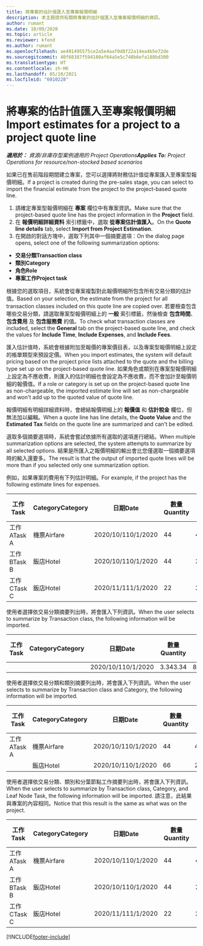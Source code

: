 ```yaml
---
title: 將專案的估計值匯入至專案報價明細
description: 本主題提供有關將專案的估計值匯入至專案報價明細的資訊。
author: rumant
ms.date: 10/09/2020
ms.topic: article
ms.reviewer: kfend
ms.author: rumant
ms.openlocfilehash: ae491495575ce2a5e4aaf0d8f22a14ea4b5e72de
ms.sourcegitcommit: 40f68387f594180af64a5e5c748b6efa188bd300
ms.translationtype: HT
ms.contentlocale: zh-HK
ms.lasthandoff: 05/10/2021
ms.locfileid: "6010228"
---
```

# <a name="import-estimates-for-a-project-to-a-project-quote-line"></a><span data-ttu-id="976ce-103">將專案的估計值匯入至專案報價明細</span><span class="sxs-lookup"><span data-stu-id="976ce-103">Import estimates for a project to a project quote line</span></span>

<span data-ttu-id="976ce-104">_**適用於：** 資源/非庫存型案例適用的 Project Operations_</span><span class="sxs-lookup"><span data-stu-id="976ce-104">_**Applies To:** Project Operations for resource/non-stocked based scenarios_</span></span>


<span data-ttu-id="976ce-105">如果已在售前階段期間建立專案，您可以選擇將財務估計值從專案匯入至專案型報價明細。</span><span class="sxs-lookup"><span data-stu-id="976ce-105">If a project is created during the pre-sales stage, you can select to import the financial estimate from the project to the project-based quote line.</span></span>

1. <span data-ttu-id="976ce-106">請確定專案型報價明細在 **專案** 欄位中有專案資訊。</span><span class="sxs-lookup"><span data-stu-id="976ce-106">Make sure that the project-based quote line has the project information in the **Project** field.</span></span>
2. <span data-ttu-id="976ce-107">在 **報價明細詳細資料** 索引標籤中，選取 **從專案估計值匯入**。</span><span class="sxs-lookup"><span data-stu-id="976ce-107">On the **Quote line details** tab, select **Import from Project Estimation**.</span></span>
3. <span data-ttu-id="976ce-108">在開啟的對話方塊中，選取下列其中一個摘要選項：</span><span class="sxs-lookup"><span data-stu-id="976ce-108">On the dialog page opens, select one of the following summarization options:</span></span>

  - <span data-ttu-id="976ce-109">**交易分類**</span><span class="sxs-lookup"><span data-stu-id="976ce-109">**Transaction class**</span></span>
  - <span data-ttu-id="976ce-110">**類別**</span><span class="sxs-lookup"><span data-stu-id="976ce-110">**Category**</span></span>
  - <span data-ttu-id="976ce-111">**角色**</span><span class="sxs-lookup"><span data-stu-id="976ce-111">**Role**</span></span> 
  - <span data-ttu-id="976ce-112">**專案工作**</span><span class="sxs-lookup"><span data-stu-id="976ce-112">**Project task**</span></span>

<span data-ttu-id="976ce-113">根據您的選取項目，系統會從專案複製對此報價明細所包含所有交易分類的估計值。</span><span class="sxs-lookup"><span data-stu-id="976ce-113">Based on your selection, the estimate from the project for all transaction classes included on this quote line are copied over.</span></span> <span data-ttu-id="976ce-114">若要檢查包含哪些交易分類，請選取專案型報價明細上的 **一般** 索引標籤，然後檢查 **包含時間**、**包含費用** 及 **包含服務費** 的值。</span><span class="sxs-lookup"><span data-stu-id="976ce-114">To check what transaction classes are included, select the **General** tab on the project-based quote line, and check the values for **Include Time**, **Include Expenses**, and **Include Fees**.</span></span>

<span data-ttu-id="976ce-115">匯入估計值時，系統會根據附加至報價的專案價目表，以及專案型報價明細上設定的帳單類型來預設定價。</span><span class="sxs-lookup"><span data-stu-id="976ce-115">When you import estimates, the system will default pricing based on the project price lists attached to the quote and the billing type set up on the project-based quote line.</span></span> <span data-ttu-id="976ce-116">如果角色或類別在專案型報價明細上設定為不應收費，則匯入的估計明細也會設定為不應收費，而不會加計至報價明細的報價值。</span><span class="sxs-lookup"><span data-stu-id="976ce-116">If a role or category is set up on the project-based quote line as non-chargeable, the imported estimate line will set as non-chargeable and won't add up to the quoted value of quote line.</span></span>

<span data-ttu-id="976ce-117">報價明細有明細詳細資料時，會總結報價明細上的 **報價值** 和 **估計稅金** 欄位，但無法加以編輯。</span><span class="sxs-lookup"><span data-stu-id="976ce-117">When a quote line has line details, the **Quote Value** and the **Estimated Tax** fields on the quote line are summarized and can't be edited.</span></span>

<span data-ttu-id="976ce-118">選取多個摘要選項時，系統會嘗試依據所有選取的選項進行總結。</span><span class="sxs-lookup"><span data-stu-id="976ce-118">When multiple summarization options are selected, the system attempts to summarize by all selected options.</span></span> <span data-ttu-id="976ce-119">結果是所匯入之報價明細的輸出會比您僅選取一個摘要選項時的輸入還要多。</span><span class="sxs-lookup"><span data-stu-id="976ce-119">The result is that the output of imported quote lines will be more than if you selected only one summarization option.</span></span>

<span data-ttu-id="976ce-120">例如，如果專案的費用有下列估計明細。</span><span class="sxs-lookup"><span data-stu-id="976ce-120">For example, if the project has the following estimate lines for expenses.</span></span>

| <span data-ttu-id="976ce-121">工作​​</span><span class="sxs-lookup"><span data-stu-id="976ce-121">Task</span></span> | <span data-ttu-id="976ce-122">Category</span><span class="sxs-lookup"><span data-stu-id="976ce-122">Category</span></span> | <span data-ttu-id="976ce-123">日期</span><span class="sxs-lookup"><span data-stu-id="976ce-123">Date</span></span> | <span data-ttu-id="976ce-124">數量</span><span class="sxs-lookup"><span data-stu-id="976ce-124">Quantity</span></span> | <span data-ttu-id="976ce-125">單價</span><span class="sxs-lookup"><span data-stu-id="976ce-125">Unit price</span></span> | <span data-ttu-id="976ce-126">總數</span><span class="sxs-lookup"><span data-stu-id="976ce-126">Amount</span></span> |
| --- | --- | --- | --- | --- | --- |
| <span data-ttu-id="976ce-127">工作 A</span><span class="sxs-lookup"><span data-stu-id="976ce-127">Task A</span></span> | <span data-ttu-id="976ce-128">機票</span><span class="sxs-lookup"><span data-stu-id="976ce-128">Airfare</span></span> | <span data-ttu-id="976ce-129">2020/10/1</span><span class="sxs-lookup"><span data-stu-id="976ce-129">10/1/2020</span></span> | <span data-ttu-id="976ce-130">4</span><span class="sxs-lookup"><span data-stu-id="976ce-130">4</span></span> | <span data-ttu-id="976ce-131">400</span><span class="sxs-lookup"><span data-stu-id="976ce-131">400</span></span> | <span data-ttu-id="976ce-132">1600</span><span class="sxs-lookup"><span data-stu-id="976ce-132">1600</span></span> |
| <span data-ttu-id="976ce-133">工作 B</span><span class="sxs-lookup"><span data-stu-id="976ce-133">Task B</span></span> | <span data-ttu-id="976ce-134">飯店</span><span class="sxs-lookup"><span data-stu-id="976ce-134">Hotel</span></span> | <span data-ttu-id="976ce-135">2020/10/1</span><span class="sxs-lookup"><span data-stu-id="976ce-135">10/1/2020</span></span> | <span data-ttu-id="976ce-136">4</span><span class="sxs-lookup"><span data-stu-id="976ce-136">4</span></span> | <span data-ttu-id="976ce-137">200</span><span class="sxs-lookup"><span data-stu-id="976ce-137">200</span></span> | <span data-ttu-id="976ce-138">800</span><span class="sxs-lookup"><span data-stu-id="976ce-138">800</span></span> |
| <span data-ttu-id="976ce-139">工作 C</span><span class="sxs-lookup"><span data-stu-id="976ce-139">Task C</span></span> | <span data-ttu-id="976ce-140">飯店</span><span class="sxs-lookup"><span data-stu-id="976ce-140">Hotel</span></span> | <span data-ttu-id="976ce-141">2020/11/1</span><span class="sxs-lookup"><span data-stu-id="976ce-141">11/1/2020</span></span> | <span data-ttu-id="976ce-142">2</span><span class="sxs-lookup"><span data-stu-id="976ce-142">2</span></span> | <span data-ttu-id="976ce-143">200</span><span class="sxs-lookup"><span data-stu-id="976ce-143">200</span></span> | <span data-ttu-id="976ce-144">400</span><span class="sxs-lookup"><span data-stu-id="976ce-144">400</span></span> |

<span data-ttu-id="976ce-145">使用者選擇依交易分類摘要列出時，將會匯入下列資訊。</span><span class="sxs-lookup"><span data-stu-id="976ce-145">When the user selects to summarize by Transaction class, the following information will be imported.</span></span>

| <span data-ttu-id="976ce-146">工作​​</span><span class="sxs-lookup"><span data-stu-id="976ce-146">Task</span></span> | <span data-ttu-id="976ce-147">Category</span><span class="sxs-lookup"><span data-stu-id="976ce-147">Category</span></span> | <span data-ttu-id="976ce-148">日期</span><span class="sxs-lookup"><span data-stu-id="976ce-148">Date</span></span> | <span data-ttu-id="976ce-149">數量</span><span class="sxs-lookup"><span data-stu-id="976ce-149">Quantity</span></span> | <span data-ttu-id="976ce-150">單價</span><span class="sxs-lookup"><span data-stu-id="976ce-150">Unit price</span></span> | <span data-ttu-id="976ce-151">總數</span><span class="sxs-lookup"><span data-stu-id="976ce-151">Amount</span></span> |
| --- | --- | --- | --- | --- | --- |
| | | <span data-ttu-id="976ce-152">2020/10/1</span><span class="sxs-lookup"><span data-stu-id="976ce-152">10/1/2020</span></span> | <span data-ttu-id="976ce-153">3.34</span><span class="sxs-lookup"><span data-stu-id="976ce-153">3.34</span></span> | <span data-ttu-id="976ce-154">840</span><span class="sxs-lookup"><span data-stu-id="976ce-154">840</span></span> | <span data-ttu-id="976ce-155">2800</span><span class="sxs-lookup"><span data-stu-id="976ce-155">2800</span></span> |

<span data-ttu-id="976ce-156">使用者選擇依交易分類和類別摘要列出時，將會匯入下列資訊。</span><span class="sxs-lookup"><span data-stu-id="976ce-156">When the user selects to summarize by Transaction class and Category, the following information will be imported.</span></span>

| <span data-ttu-id="976ce-157">工作​​</span><span class="sxs-lookup"><span data-stu-id="976ce-157">Task</span></span> | <span data-ttu-id="976ce-158">Category</span><span class="sxs-lookup"><span data-stu-id="976ce-158">Category</span></span> | <span data-ttu-id="976ce-159">日期</span><span class="sxs-lookup"><span data-stu-id="976ce-159">Date</span></span> | <span data-ttu-id="976ce-160">數量</span><span class="sxs-lookup"><span data-stu-id="976ce-160">Quantity</span></span> | <span data-ttu-id="976ce-161">單價</span><span class="sxs-lookup"><span data-stu-id="976ce-161">Unit price</span></span> | <span data-ttu-id="976ce-162">總數</span><span class="sxs-lookup"><span data-stu-id="976ce-162">Amount</span></span> |
| --- | --- | --- | --- | --- | --- |
| <span data-ttu-id="976ce-163">工作 A</span><span class="sxs-lookup"><span data-stu-id="976ce-163">Task A</span></span> | <span data-ttu-id="976ce-164">機票</span><span class="sxs-lookup"><span data-stu-id="976ce-164">Airfare</span></span> | <span data-ttu-id="976ce-165">2020/10/1</span><span class="sxs-lookup"><span data-stu-id="976ce-165">10/1/2020</span></span> | <span data-ttu-id="976ce-166">4</span><span class="sxs-lookup"><span data-stu-id="976ce-166">4</span></span> | <span data-ttu-id="976ce-167">400</span><span class="sxs-lookup"><span data-stu-id="976ce-167">400</span></span> | <span data-ttu-id="976ce-168">1600</span><span class="sxs-lookup"><span data-stu-id="976ce-168">1600</span></span> |
| | <span data-ttu-id="976ce-169">飯店</span><span class="sxs-lookup"><span data-stu-id="976ce-169">Hotel</span></span> | <span data-ttu-id="976ce-170">2020/10/1</span><span class="sxs-lookup"><span data-stu-id="976ce-170">10/1/2020</span></span> | <span data-ttu-id="976ce-171">6</span><span class="sxs-lookup"><span data-stu-id="976ce-171">6</span></span> | <span data-ttu-id="976ce-172">200</span><span class="sxs-lookup"><span data-stu-id="976ce-172">200</span></span> | <span data-ttu-id="976ce-173">1200</span><span class="sxs-lookup"><span data-stu-id="976ce-173">1200</span></span> |

<span data-ttu-id="976ce-174">使用者選擇依交易分類、類別和分葉節點工作摘要列出時，將會匯入下列資訊。</span><span class="sxs-lookup"><span data-stu-id="976ce-174">When the user selects to summarize by Transaction class, Category, and Leaf Node Task, the following information will be imported.</span></span> <span data-ttu-id="976ce-175">請注意，此結果與專案的內容相同。</span><span class="sxs-lookup"><span data-stu-id="976ce-175">Notice that this result is the same as what was on the project.</span></span>

| <span data-ttu-id="976ce-176">工作​​</span><span class="sxs-lookup"><span data-stu-id="976ce-176">Task</span></span> | <span data-ttu-id="976ce-177">Category</span><span class="sxs-lookup"><span data-stu-id="976ce-177">Category</span></span> | <span data-ttu-id="976ce-178">日期</span><span class="sxs-lookup"><span data-stu-id="976ce-178">Date</span></span> | <span data-ttu-id="976ce-179">數量</span><span class="sxs-lookup"><span data-stu-id="976ce-179">Quantity</span></span> | <span data-ttu-id="976ce-180">單價</span><span class="sxs-lookup"><span data-stu-id="976ce-180">Unit price</span></span> | <span data-ttu-id="976ce-181">總數</span><span class="sxs-lookup"><span data-stu-id="976ce-181">Amount</span></span> |
| --- | --- | --- | --- | --- | --- |
| <span data-ttu-id="976ce-182">工作 A</span><span class="sxs-lookup"><span data-stu-id="976ce-182">Task A</span></span> | <span data-ttu-id="976ce-183">機票</span><span class="sxs-lookup"><span data-stu-id="976ce-183">Airfare</span></span> | <span data-ttu-id="976ce-184">2020/10/1</span><span class="sxs-lookup"><span data-stu-id="976ce-184">10/1/2020</span></span> | <span data-ttu-id="976ce-185">4</span><span class="sxs-lookup"><span data-stu-id="976ce-185">4</span></span> | <span data-ttu-id="976ce-186">400</span><span class="sxs-lookup"><span data-stu-id="976ce-186">400</span></span> | <span data-ttu-id="976ce-187">1600</span><span class="sxs-lookup"><span data-stu-id="976ce-187">1600</span></span> |
| <span data-ttu-id="976ce-188">工作 B</span><span class="sxs-lookup"><span data-stu-id="976ce-188">Task B</span></span> | <span data-ttu-id="976ce-189">飯店</span><span class="sxs-lookup"><span data-stu-id="976ce-189">Hotel</span></span> | <span data-ttu-id="976ce-190">2020/10/1</span><span class="sxs-lookup"><span data-stu-id="976ce-190">10/1/2020</span></span> | <span data-ttu-id="976ce-191">4</span><span class="sxs-lookup"><span data-stu-id="976ce-191">4</span></span> | <span data-ttu-id="976ce-192">200</span><span class="sxs-lookup"><span data-stu-id="976ce-192">200</span></span> | <span data-ttu-id="976ce-193">800</span><span class="sxs-lookup"><span data-stu-id="976ce-193">800</span></span> |
| <span data-ttu-id="976ce-194">工作 C</span><span class="sxs-lookup"><span data-stu-id="976ce-194">Task C</span></span> | <span data-ttu-id="976ce-195">飯店</span><span class="sxs-lookup"><span data-stu-id="976ce-195">Hotel</span></span> | <span data-ttu-id="976ce-196">2020/11/1</span><span class="sxs-lookup"><span data-stu-id="976ce-196">11/1/2020</span></span> | <span data-ttu-id="976ce-197">2</span><span class="sxs-lookup"><span data-stu-id="976ce-197">2</span></span> | <span data-ttu-id="976ce-198">200</span><span class="sxs-lookup"><span data-stu-id="976ce-198">200</span></span> | <span data-ttu-id="976ce-199">400</span><span class="sxs-lookup"><span data-stu-id="976ce-199">400</span></span> |


[!INCLUDE[footer-include](../includes/footer-banner.md)]
